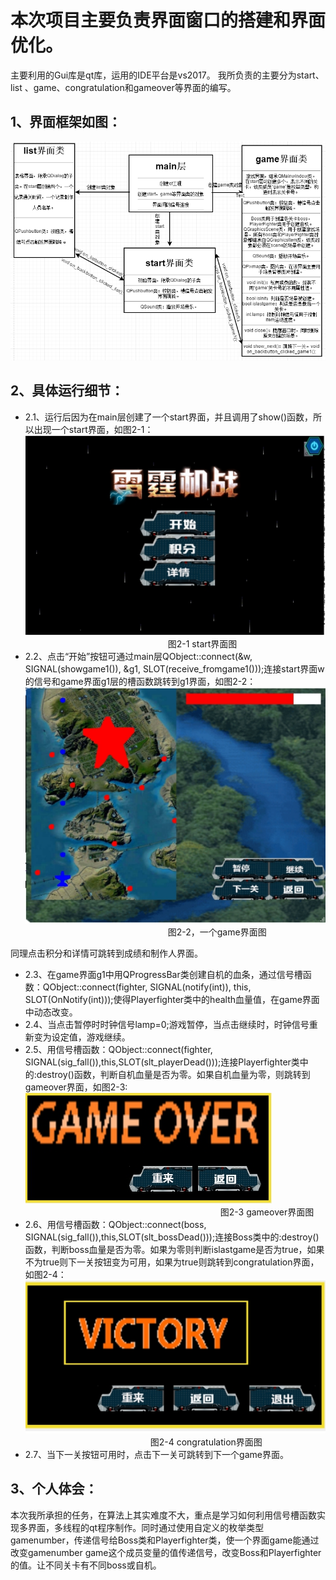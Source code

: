 # 本次项目主要负责界面窗口的搭建和界面优化。
主要利用的Gui库是qt库，运用的IDE平台是vs2017。
我所负责的主要分为start、 list 、game、congratulation和gameover等界面的编写。
## 1、界面框架如图：
 ![image](https://github.com/Xuyanche/Thunder/raw/wjt/报告/流程图.PNG)
## 2、具体运行细节：
* 2.1、运行后因为在main层创建了一个start界面，并且调用了show()函数，所以出现一个start界面，如图2-1：
 ![image](https://github.com/Xuyanche/Thunder/raw/wjt/报告/start界面.png)
&emsp;&emsp;&emsp;&emsp;&emsp;&emsp;&emsp;&emsp;&emsp;&emsp;&emsp;&emsp;&emsp;&emsp;&emsp;&emsp;
图2-1 start界面图
* 2.2、点击“开始”按钮可通过main层QObject::connect(&w, SIGNAL(showgame1()), &g1, SLOT(receive_fromgame1()));连接start界面w的信号和game界面g1层的槽函数跳转到g1界面，如图2-2：
![image](https://github.com/Xuyanche/Thunder/raw/wjt/报告/game界面.png)
&emsp;&emsp;&emsp;&emsp;&emsp;&emsp;&emsp;&emsp;&emsp;&emsp;&emsp;&emsp;&emsp;&emsp;&emsp;&emsp;
图2-2，一个game界面图

同理点击积分和详情可跳转到成绩和制作人界面。
* 2.3、在game界面g1中用QProgressBar类创建自机的血条，通过信号槽函数：QObject::connect(fighter, SIGNAL(notify(int)), this, SLOT(OnNotify(int)));使得Playerfighter类中的health血量值，在game界面中动态改变。
* 2.4、当点击暂停时时钟信号lamp=0;游戏暂停，当点击继续时，时钟信号重新变为设定值，游戏继续。
* 2.5、用信号槽函数：QObject::connect(fighter, SIGNAL(sig_fall()),this,SLOT(slt_playerDead()));连接Playerfighter类中的:destroy()函数，判断自机血量是否为零。如果自机血量为零，则跳转到gameover界面，如图2-3:
![image](https://github.com/Xuyanche/Thunder/raw/wjt/报告/gameover界面.png)
&emsp;&emsp;&emsp;&emsp;&emsp;&emsp;&emsp;&emsp;&emsp;&emsp;&emsp;&emsp;&emsp;&emsp;&emsp;&emsp;&emsp;&emsp;&emsp;&emsp;&emsp;&emsp;
图2-3 gameover界面图
* 2.6、用信号槽函数：QObject::connect(boss, SIGNAL(sig_fall()),this,SLOT(slt_bossDead()));连接Boss类中的:destroy()函数，判断boss血量是否为零。如果为零则判断islastgame是否为true，如果不为true则下一关按钮变为可用，如果为true则跳转到congratulation界面，如图2-4：
![image](https://github.com/Xuyanche/Thunder/raw/wjt/报告/congratulation界面.png)
&emsp;&emsp;&emsp;&emsp;&emsp;&emsp;&emsp;&emsp;&emsp;&emsp;&emsp;&emsp;&emsp;&emsp;
图2-4 congratulation界面图
* 2.7、当下一关按钮可用时，点击下一关可跳转到下一个game界面。

## 3、个人体会：
本次我所承担的任务，在算法上其实难度不大，重点是学习如何利用信号槽函数实现多界面，多线程的qt程序制作。同时通过使用自定义的枚举类型gamenumber，传递信号给Boss类和Playerfighter类，使一个界面game能通过改变gamenumber game这个成员变量的值传递信号，改变Boss和Playerfighter的值。让不同关卡有不同boss或自机。